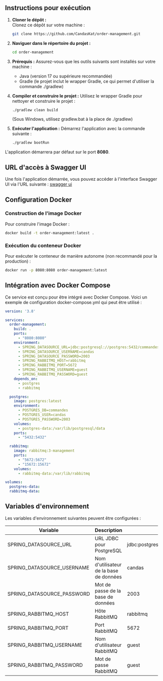 ## Instructions pour exécution

1. **Cloner le dépôt :**  
   Clonez ce dépôt sur votre machine :
   ```bash
   git clone https://github.com/CandasKat/order-management.git
   ```

2. **Naviguer dans le répertoire du projet :**
   ```bash
   cd order-management
   ```

3. **Prérequis :** 
   Assurez-vous que les outils suivants sont installés sur votre machine :
   - Java (version 17 ou supérieure recommandée)
   - Gradle (le projet inclut le wrapper Gradle, ce qui permet d'utiliser la commande ./gradlew)

4. **Compiler et construire le projet :** Utilisez le wrapper Gradle pour nettoyer et construire le projet :
   ```bash
   ./gradlew clean build
   ```
   (Sous Windows, utilisez gradlew.bat à la place de ./gradlew)

5. **Exécuter l'application :** Démarrez l'application avec la commande suivante :
   ```bash
   ./gradlew bootRun
   ```

L'application démarrera par défaut sur le port **8080**.

## URL d'accès à Swagger UI
Une fois l'application démarrée, vous pouvez accéder à l'interface Swagger UI via l'URL suivante :
[swagger ui](http://localhost:8080/swagger-ui/index.html)

## Configuration Docker

### Construction de l'image Docker

Pour construire l'image Docker :

```bash
docker build -t order-management:latest .
```

### Exécution du conteneur Docker

Pour exécuter le conteneur de manière autonome (non recommandé pour la production) :

```bash
docker run -p 8080:8080 order-management:latest
```

## Intégration avec Docker Compose

Ce service est conçu pour être intégré avec Docker Compose. Voici un exemple de configuration docker-compose.yml qui peut être utilisé :

```yaml
version: '3.8'

services:
  order-management:
    build: .
    ports:
      - "8080:8080"
    environment:
      - SPRING_DATASOURCE_URL=jdbc:postgresql://postgres:5432/commandes
      - SPRING_DATASOURCE_USERNAME=candas
      - SPRING_DATASOURCE_PASSWORD=2003
      - SPRING_RABBITMQ_HOST=rabbitmq
      - SPRING_RABBITMQ_PORT=5672
      - SPRING_RABBITMQ_USERNAME=guest
      - SPRING_RABBITMQ_PASSWORD=guest
    depends_on:
      - postgres
      - rabbitmq

  postgres:
    image: postgres:latest
    environment:
      - POSTGRES_DB=commandes
      - POSTGRES_USER=candas
      - POSTGRES_PASSWORD=2003
    volumes:
      - postgres-data:/var/lib/postgresql/data
    ports:
      - "5432:5432"

  rabbitmq:
    image: rabbitmq:3-management
    ports:
      - "5672:5672"
      - "15672:15672"
    volumes:
      - rabbitmq-data:/var/lib/rabbitmq

volumes:
  postgres-data:
  rabbitmq-data:
```

## Variables d'environnement

Les variables d'environnement suivantes peuvent être configurées :

| Variable | Description | Valeur par défaut |
|----------|-------------|---------|
| SPRING_DATASOURCE_URL | URL JDBC pour PostgreSQL | jdbc:postgresql://postgres:5432/commandes |
| SPRING_DATASOURCE_USERNAME | Nom d'utilisateur de la base de données | candas |
| SPRING_DATASOURCE_PASSWORD | Mot de passe de la base de données | 2003 |
| SPRING_RABBITMQ_HOST | Hôte RabbitMQ | rabbitmq |
| SPRING_RABBITMQ_PORT | Port RabbitMQ | 5672 |
| SPRING_RABBITMQ_USERNAME | Nom d'utilisateur RabbitMQ | guest |
| SPRING_RABBITMQ_PASSWORD | Mot de passe RabbitMQ | guest |

